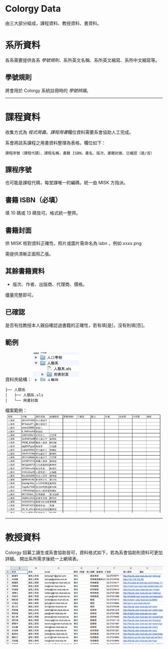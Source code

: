 Colorgy Data
============

由三大部分組成，課程資料、教授資料、書資料。

# 系所資料
各系需要提供各系 *學號規則*、系所英文名稱、系所英文縮寫、系所中文縮寫等。

## 學號規則
將會用於 Colorgy 系統註冊時的 *學號辨識*。

------------------------------

# 課程資料
收集方式為 *程式爬蟲*，*課程用書*欄位資料需要系會協助人工完成。

系會將該系課程之用書資料整理為表格，欄位如下：

```
課程序號（課程代碼）、課程名稱，書籍 ISBN，書名、版次、書籍封面、已確認（是/否）
```

## 課程序號
也可能是課程代碼，每堂課唯一的編碼，統一由 MISK 方指派。

## 書籍 ISBN（必填）
填 10 碼或 13 碼皆可。格式統一整齊。

## 書籍封面
供 MISK 核對資料正確性，照片或圖片需命名為 isbn ，例如 xxxx.png

需提供清晰正面照乙張。

## 其餘書籍資料

* 版次、作者、出版商、代理商、價格。

儘量完整即可。

## 已確認
是否有找教授本人親自確認過書籍的正確性，若有填[是]，沒有則填[否]。

## 範例

資料夾結構：
![example](images/example.png)
```
├── 人類系
│   ├── 人類系.xls
│   └── 用書封面
```

檔案範例：
![example2](images/example2.png)

------------------------------

# 教授資料
Colorgy 招募工讀生或系會協助皆可，資料格式如下，若為系會協助則資料可更加詳細。
開出系所需求後統一上網填表。

![instructors](images/instructors.png)

